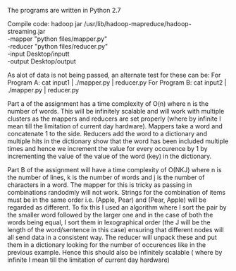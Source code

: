 The programs are written in Python 2.7

Compile code:
hadoop jar /usr/lib/hadoop-mapreduce/hadoop-streaming.jar \
-mapper "python files/mapper.py" \
-reducer "python files/reducer.py" \
-input Desktop/inputt \
-output Desktop/output

As alot of data is not being passed, an alternate test for these can be:
For Program A:
cat input1 | ./mapper.py | reducer.py
For Program B:
cat input2 | ./mapper.py | reducer.py


Part a of the assignment has a time complexity of O(n) where n is the number of words.
This will be infinitely scalable and will work with multiple clusters as the mappers and
reducers are set properly (where by infinite I mean till the limitation of current day hardware). Mappers take a word and concatenate 1 to the side. Reducers add the 
word to a dictionary and multiple hits in the dictionary show that the word has been included 
multiple times and hence we increment the value for every occurence by 1 by incrementing the value
of the value of the word (key) in the dictionary.

Part B of the assignment will have a time complexity of O(NKJ) where n is the number of lines, k is
the number of words and j is the number of characters in a word. The mapper for this is tricky as
passing in combinations randodmly will not work. Strings for the combination of items must be in the same order
i.e. (Apple, Pear) and (Pear, Apple) will be regarded as different. To fix this I used an algorithm where
I sort the pair by the smaller word followed by the larger one and in the case of both the words being equal,
I sort them in lexographical order (the J will be the length of the word/sentence in this case) ensuring that 
different nodes will all send data in a consistent way. The reducer will unpack these and put them in a dictionary
looking for the number of occurences like in the previous example. Hence this should also be infinitely scalable (
where by infinite I mean till the limitation of current day hardware)
